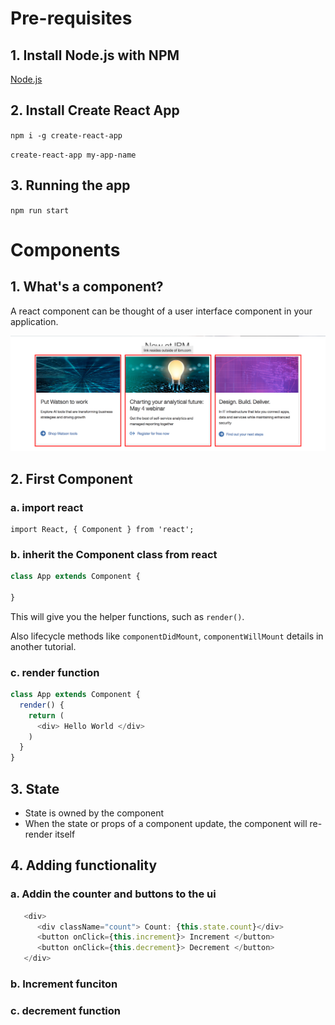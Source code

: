# Pre-requisites

## 1. Install Node.js with NPM

[Node.js](https://nodejs.org/en/download/current/)

## 2. Install Create React App

`npm i -g create-react-app`

`create-react-app my-app-name`

## 3. Running the app

`npm run start`

# Components

## 1. What's a component?

A react component can be thought of a user interface component in your application.

![what-is-a-comp](img/what-is-component.png)

## 2. First Component

### a. import react 

```
import React, { Component } from 'react';
```

### b. inherit the Component class from react

```js
class App extends Component {
  
}
```

This will give you the helper functions, such as `render()`.

Also lifecycle methods like `componentDidMount`, `componentWillMount` details in another tutorial.

### c. render function

```js
class App extends Component {
  render() {
    return (
      <div> Hello World </div>
    )
  }
}

```

## 3. State

- State is owned by the component
- When the state or props of a component update, the component will re-render itself

## 4. Adding functionality

### a. Addin the counter and buttons to the ui

```js
   <div>
      <div className="count"> Count: {this.state.count}</div>
      <button onClick={this.increment}> Increment </button>
      <button onClick={this.decrement}> Decrement </button>
   </div>
```

### b. Increment funciton

### c. decrement function

